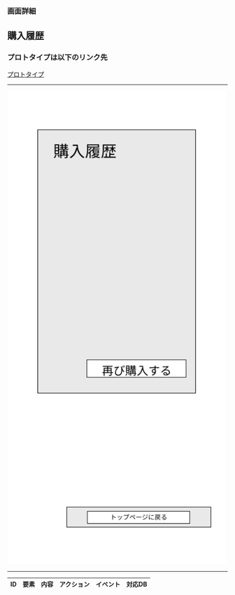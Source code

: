 ### 画面詳細
## 購入履歴
### プロトタイプは以下のリンク先
[プロトタイプ](https://www.figma.com/file/1qrEKi7iktAY3U27hFIezf/Untitled?node-id=0%3A1)
*****
<img src="../img/購入履歴.png" width="500">

*****

| ID | 要素 | 内容 | アクション | イベント | 対応DB |
|----|------|------|-----------|----------|--------|
